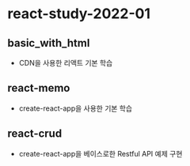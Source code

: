 # react-study-2022-01

## basic_with_html
- CDN을 사용한 리액트 기본 학습

## react-memo
- create-react-app을 사용한 기본 학습

## react-crud
- create-react-app을 베이스로한 Restful API 예제 구현
